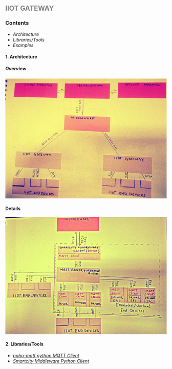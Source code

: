 ## <p style="color:gray"> IIOT GATEWAY </p>


 
### Contents

- *Architecture*
- *Libraries/Tools*
- *Examples*

#### 1. Architecture
##### Overview
![Overview](overview.jpg)

#### Details
![Details](details.jpg)

#### 2. Libraries/Tools
- *[paho-mqtt python MQTT Client](https://pypi.python.org/pypi/paho-mqtt/1.1)*
- *[Smartcity Middleware Python Client](https://github.com/NeveIsa/RBCCPS/tree/master/docs/middleware-client)*
